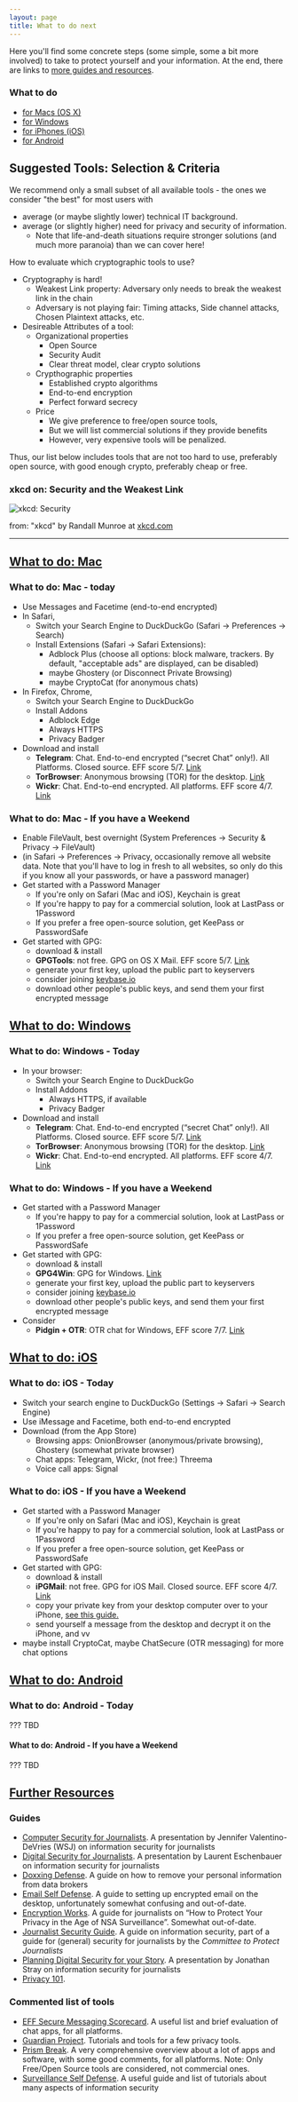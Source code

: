 ```yaml
---
layout: page
title: What to do next
---
```


Here you'll find some concrete steps (some simple, some a bit more involved) to take to protect yourself and your information. At the end, there are links to [more guides and resources](#further-links).

### What to do
- [for Macs (OS X)](#wtd-mac)
- [for Windows](#wtd-win)
- [for iPhones (iOS)](#wtd-iOS)
- [for Android](#wtd-android)

## Suggested Tools: Selection & Criteria

We recommend only a small subset of all available tools - the ones we consider "the best" for most users with

- average (or maybe slightly lower) technical IT background.
- average (or slightly higher) need for privacy and security of information.
  - Note that life-and-death situations require stronger solutions (and much more paranoia) than we can cover here!

How to evaluate which cryptographic tools to use?

- Cryptography is hard!
    - Weakest Link property: Adversary only needs to break the weakest link in the chain
    - Adversary is not playing fair: Timing attacks, Side channel attacks, Chosen Plaintext attacks, etc. 
- Desireable Attributes of a tool:
    - Organizational properties
        - Open Source
        - Security Audit
        - Clear threat model, clear crypto solutions
    - Crypthographic properties
        - Established crypto algorithms
        - End-to-end encryption
        - Perfect forward secrecy
    - Price
        - We give preference to free/open source tools,
        - But we will list commercial solutions if they provide benefits
        - However, very expensive tools will be penalized.
        
Thus, our list below includes tools that are not too hard to use, preferably open source, with good enough crypto, preferably cheap or free.


### xkcd on: Security and the Weakest Link

![xkcd: Security](http://imgs.xkcd.com/comics/security.png)

from: "xkcd" by Randall Munroe at [xkcd.com](https://xkcd.com/538/)

---

## [What to do: Mac](id:wtd-mac)

### What to do: Mac - today

- Use Messages and Facetime (end-to-end encrypted)
- In Safari,
    - Switch your Search Engine to DuckDuckGo (Safari -> Preferences -> Search)
    - Install Extensions (Safari -> Safari Extensions):
        - Adblock Plus (choose all options: block malware, trackers. By default, "acceptable ads" are displayed, can be disabled)
        - maybe Ghostery (or Disconnect Private Browsing)
        - maybe CryptoCat (for anonymous chats)
- In Firefox, Chrome,
    - Switch your Search Engine to DuckDuckGo
    - Install Addons
        - Adblock Edge
        - Always HTTPS
        - Privacy Badger
- Download and install
    - **Telegram**: Chat. End-to-end encrypted (“secret Chat” only!). All Platforms. Closed source. EFF score 5/7. [Link](https://telegram.org/)
    - **TorBrowser**: Anonymous browsing (TOR) for the desktop. [Link](https://www.torproject.org)
    - **Wickr**: Chat. End-to-end encrypted. All platforms. EFF score 4/7. [Link](https://wickr.com)

### What to do: Mac - If you have a Weekend

- Enable FileVault, best overnight (System Preferences -> Security & Privacy -> FileVault)
- (in Safari -> Preferences -> Privacy, occasionally remove all website data. Note that you'll have to log in fresh to all websites, so only do this if you know all your passwords, or have a password manager)
- Get started with a Password Manager
    - If you're only on Safari (Mac and iOS), Keychain is great
    - If you're happy to pay for a commercial solution, look at LastPass or 1Password
    - If you prefer a free open-source solution, get KeePass or PasswordSafe
- Get started with GPG:
    - download & install   
    - **GPGTools**: not free. GPG on OS X Mail. EFF score 5/7. [Link](https://gpgtools.org)
    - generate your first key, upload the public part to keyservers
    - consider joining [keybase.io](https://keybase.io)
    - download other people's public keys, and send them your first encrypted message

## [What to do: Windows](id:wtd-win)
### What to do: Windows - Today

- In your browser:
    - Switch your Search Engine to DuckDuckGo
    - Install Addons
        - Always HTTPS, if available
        - Privacy Badger
- Download and install
    - **Telegram**: Chat. End-to-end encrypted (“secret Chat” only!). All Platforms. Closed source. EFF score 5/7. [Link](https://telegram.org/)
    - **TorBrowser**: Anonymous browsing (TOR) for the desktop. [Link](https://www.torproject.org)
    - **Wickr**: Chat. End-to-end encrypted. All platforms. EFF score 4/7. [Link](https://wickr.com)


### What to do: Windows - If you have a Weekend

- Get started with a Password Manager
    - If you're happy to pay for a commercial solution, look at LastPass or 1Password
    - If you prefer a free open-source solution, get KeePass or PasswordSafe
- Get started with GPG:
    - download & install   
    - **GPG4Win**: GPG for Windows. [Link](http://www.gpg4win.org/)    
    - generate your first key, upload the public part to keyservers
    - consider joining [keybase.io](https://keybase.io)
    - download other people's public keys, and send them your first encrypted message
- Consider 
    - **Pidgin + OTR**: OTR chat for Windows, EFF score 7/7. [Link](https://otr.cypherpunks.ca)

## [What to do: iOS](id:wtd-ios)

### What to do: iOS - Today
- Switch your search engine to DuckDuckGo (Settings -> Safari -> Search Engine)
- Use iMessage and Facetime, both end-to-end encrypted
- Download (from the App Store)
    - Browsing apps: OnionBrowser (anonymous/private browsing), Ghostery (somewhat private browser)
    - Chat apps: Telegram, Wickr, (not free:) Threema
    - Voice call apps: Signal
  
  
### What to do: iOS - If you have a Weekend

- Get started with a Password Manager
    - If you're only on Safari (Mac and iOS), Keychain is great
    - If you're happy to pay for a commercial solution, look at LastPass or 1Password
    - If you prefer a free open-source solution, get KeePass or PasswordSafe
- Get started with GPG:
    - download & install   
    - **iPGMail**: not free. GPG for iOS Mail. Closed source. EFF score 4/7. [Link](https://ipgmail.com/)
    - copy your private key from your desktop computer over to your iPhone, [see this guide.](https://ipgmail.com/guide/)
    - send yourself a message from the desktop and decrypt it on the iPhone, and vv
- maybe install CryptoCat, maybe ChatSecure (OTR messaging) for more chat options


## [What to do: Android](id:wtd-android)
### What to do: Android - Today

??? TBD

#### What to do: Android - If you have a Weekend

??? TBD

## [Further Resources](id:further-links)

### Guides

* [Computer Security for Journalists](https://docs.google.com/file/d/0B2HGtAJEbG8PdzVPdHcwekI2V2M/edit?pli=1). A presentation by Jennifer Valentino-DeVries (WSJ) on information security for journalists
* [Digital Security for Journalists](http://www.slideshare.net/eschnou/digital-security-forjournalists). A presentation by Laurent Eschenbauer on information security for journalists
* [Doxxing Defense](http://www.computerworld.com/article/2849263/doxxing-defense-remove-your-personal-info-from-data-brokers.html#tk.cwfb). A guide on how to remove your personal information from data brokers
* [Email Self Defense](https://emailselfdefense.fsf.org/en/). A guide to setting up encrypted email on the desktop, unfortunately somewhat confusing and out-of-date.
* [Encryption Works](https://freedom.press//encryption-works). A guide for journalists on “How to Protect Your Privacy in the Age of NSA Surveillance”. Somewhat out-of-date.
* [Journalist Security Guide](https://cpj.org/reports/2012/04/information-security.php). A guide on information security, part of a guide for (general) security for journalists by the *Committee to Protect Journalists*
* [Planning Digital Security for your Story](http://www.scribd.com/doc/209968137/Threat-Modeling-Planning-Digital-Security-for-your-Story). A presentation by Jonathan Stray on information security for journalists
* [Privacy 101](https://www.privacyinternational.org/resources/privacy-101). 

### Commented list of tools

* [EFF Secure Messaging Scorecard](https://www.eff.org/secure-messaging-scorecard). A useful list and brief evaluation of chat apps, for all platforms.
* [Guardian Project](https://guardianproject.info/howto/). Tutorials and tools for a few privacy tools.
* [Prism Break](http://prism-break.org/en/all/). A very comprehensive overview about a lot of apps and software, with some good comments, for all platforms. Note: Only Free/Open Source tools are considered, not commercial ones.
* [Surveillance Self Defense](https://ssd.eff.org/en/index). A useful guide and list of tutorials about many aspects of information security